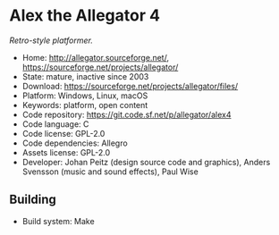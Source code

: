 # Alex the Allegator 4

_Retro-style platformer._

- Home: http://allegator.sourceforge.net/, https://sourceforge.net/projects/allegator/
- State: mature, inactive since 2003
- Download: https://sourceforge.net/projects/allegator/files/
- Platform: Windows, Linux, macOS
- Keywords: platform, open content
- Code repository: https://git.code.sf.net/p/allegator/alex4
- Code language: C
- Code license: GPL-2.0
- Code dependencies: Allegro
- Assets license: GPL-2.0
- Developer: Johan Peitz (design source code and graphics), Anders Svensson (music and sound effects), Paul Wise

## Building

- Build system: Make